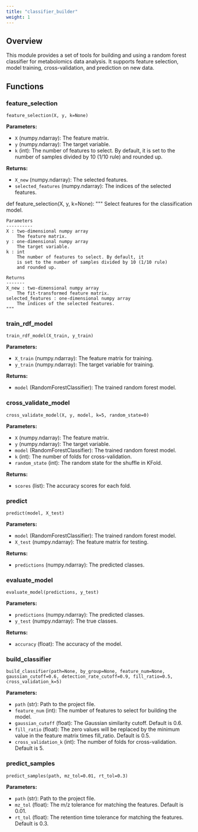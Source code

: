 ```yaml
---
title: "classifier_builder"
weight: 1
---
```


## Overview

This module provides a set of tools for building and using a random forest classifier for metabolomics data analysis. It supports feature selection, model training, cross-validation, and prediction on new data.

## Functions

### feature_selection

`feature_selection(X, y, k=None)`

**Parameters:**

- `X` (numpy.ndarray): The feature matrix.
- `y` (numpy.ndarray): The target variable.
- `k` (int): The number of features to select. By default, it is set to the number of samples divided by 10 (1/10 rule) and rounded up.

**Returns:**

- `X_new` (numpy.ndarray): The selected features.
- `selected_features` (numpy.ndarray): The indices of the selected features.

def feature_selection(X, y, k=None):
"""
Select features for the classification model.

    Parameters
    ----------
    X : two-dimensional numpy array
        The feature matrix.
    y : one-dimensional numpy array
        The target variable.
    k : int
        The number of features to select. By default, it
        is set to the number of samples divided by 10 (1/10 rule)
        and rounded up.

    Returns
    -------
    X_new : two-dimensional numpy array
        The fit-transformed feature matrix.
    selected_features : one-dimensional numpy array
        The indices of the selected features.
    """

### train_rdf_model

`train_rdf_model(X_train, y_train)`

**Parameters:**

- `X_train` (numpy.ndarray): The feature matrix for training.
- `y_train` (numpy.ndarray): The target variable for training.

**Returns:**

- `model` (RandomForestClassifier): The trained random forest model.

### cross_validate_model

`cross_validate_model(X, y, model, k=5, random_state=0)`

**Parameters:**

- `X` (numpy.ndarray): The feature matrix.
- `y` (numpy.ndarray): The target variable.
- `model` (RandomForestClassifier): The trained random forest model.
- `k` (int): The number of folds for cross-validation.
- `random_state` (int): The random state for the shuffle in KFold.

**Returns:**

- `scores` (list): The accuracy scores for each fold.

### predict

`predict(model, X_test)`

**Parameters:**

- `model` (RandomForestClassifier): The trained random forest model.
- `X_test` (numpy.ndarray): The feature matrix for testing.

**Returns:**

- `predictions` (numpy.ndarray): The predicted classes.

### evaluate_model

`evaluate_model(predictions, y_test)`

**Parameters:**

- `predictions` (numpy.ndarray): The predicted classes.
- `y_test` (numpy.ndarray): The true classes.

**Returns:**

- `accuracy` (float): The accuracy of the model.

### build_classifier

`build_classifier(path=None, by_group=None, feature_num=None, gaussian_cutoff=0.6, detection_rate_cutoff=0.9, fill_ratio=0.5, cross_validation_k=5)`

**Parameters:**

- `path` (str): Path to the project file.
- `feature_num` (int): The number of features to select for building the model.
- `gaussian_cutoff` (float): The Gaussian similarity cutoff. Default is 0.6.
- `fill_ratio` (float): The zero values will be replaced by the minimum value in the feature matrix times fill_ratio. Default is 0.5.
- `cross_validation_k` (int): The number of folds for cross-validation. Default is 5.

### predict_samples

`predict_samples(path, mz_tol=0.01, rt_tol=0.3)`

**Parameters:**

- `path` (str): Path to the project file.
- `mz_tol` (float): The m/z tolerance for matching the features. Default is 0.01.
- `rt_tol` (float): The retention time tolerance for matching the features. Default is 0.3.
